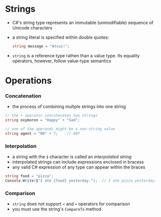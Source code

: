 # Strings
- C#'s string type represents an immutable (unmodifiable) sequence of Unicode characters
- a string literal is specified within double quotes:

    ```C#
    string message = "Atsui!";
    ```

- `string` is a reference type rathen than a value type. Its equality operators, however, follow value-type semantics

# Operations

### Concatenation
- the process of combining multple strings into one string

```C#
// the + operator concatenates two strings
string oxymoron = "Happy" + "Sad";

// one of the operands might be a non-string value
string agent = "00" + 7;    // 007
```

### Interpolation
- a string with the `$` character is called an _interpolated string_
- interpolated strings can include expressions enclosed in bracess
- any valid C# expression of any type can appear within the braces

```C#
string food = "pizza";
Console.Write($"I ate {food} yesterday.");  // I ate pizza yesterday.
```

### Comparison
- `string` does not support `<` and `>` operators for comparison
- you must use the string's `CompareTo` method
